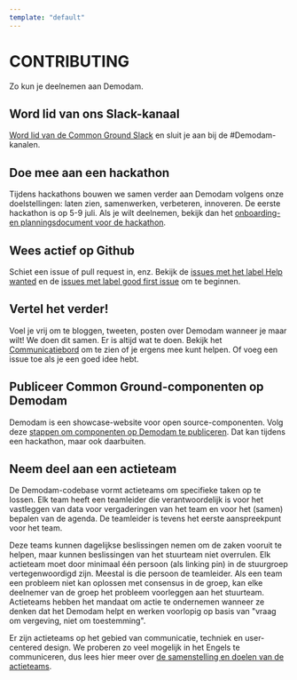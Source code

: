 ```yaml
---
template: "default"
---
```


# CONTRIBUTING

Zo kun je deelnemen aan Demodam.

## Word lid van ons Slack-kanaal
[Word lid van de Common Ground Slack](https://join.slack.com/t/samenorganiseren/shared_invite/zt-dex1d7sk-wy11sKYWCF0qQYjJHSMW5Q) en sluit je aan bij de #Demodam-kanalen.

## Doe mee aan een hackathon
Tijdens hackathons bouwen we samen verder aan Demodam volgens onze doelstellingen: laten zien, samenwerken, verbeteren, innoveren. De eerste hackathon is op 5-9 juli. Als je wilt deelnemen, bekijk dan het [onboarding- en planningsdocument voor de hackathon](https://docs.google.com/presentation/d/1ueLpnCIA06f05uuSTop8DU9olLb0M34iR_HrjsebRfI/edit#slide=id.p).

## Wees actief op Github
Schiet een issue of pull request in, enz. Bekijk de [issues met het label Help wanted](https://github.com/demodam/demodam.org/issues?q=is%3Aissue+is%3Aopen+label%3A%22help+wanted%22) en de [issues met label good first issue](https://github.com/demodam/demodam.org/labels/good%20first%20issue) om te beginnen.

## Vertel het verder!
Voel je vrij om te bloggen, tweeten, posten over Demodam wanneer je maar wilt! We doen dit samen. Er is altijd wat te doen. Bekijk het [Communicatiebord](https://github.com/demodam/demodam.org/projects/1) om te zien of je ergens mee kunt helpen. Of voeg een issue toe als je een goed idee hebt.

## Publiceer Common Ground-componenten op Demodam
Demodam is een showcase-website voor open source-componenten. Volg deze [stappen om componenten op Demodam te publiceren](https://github.com/demodam/demodam.org/blob/main/src/pages/join.md). Dat kan tijdens een hackathon, maar ook daarbuiten.  

## Neem deel aan een actieteam

De Demodam-codebase vormt actieteams om specifieke taken op te lossen. Elk team heeft een teamleider die verantwoordelijk is voor het vastleggen van data voor vergaderingen van het team en voor het (samen) bepalen van de agenda. De teamleider is tevens het eerste aanspreekpunt voor het team.

Deze teams kunnen dagelijkse beslissingen nemen om de zaken vooruit te helpen, maar kunnen beslissingen van het stuurteam niet overrulen. Elk actieteam moet door minimaal één persoon (als linking pin) in de stuurgroep vertegenwoordigd zijn. Meestal is die persoon de teamleider. Als een team een probleem niet kan oplossen met consensus in de groep, kan elke deelnemer van de groep het probleem voorleggen aan het stuurteam. Actieteams hebben het mandaat om actie te ondernemen wanneer ze denken dat het Demodam helpt en werken voorlopig op basis van "vraag om vergeving, niet om toestemming". 

Er zijn actieteams op het gebied van communicatie, techniek en user-centered design. We proberen zo veel mogelijk in het Engels te communiceren, dus lees hier meer over [de samenstelling en doelen van de actieteams](CONTRIBUTING.MD#take-part-in-an-action-team).  

